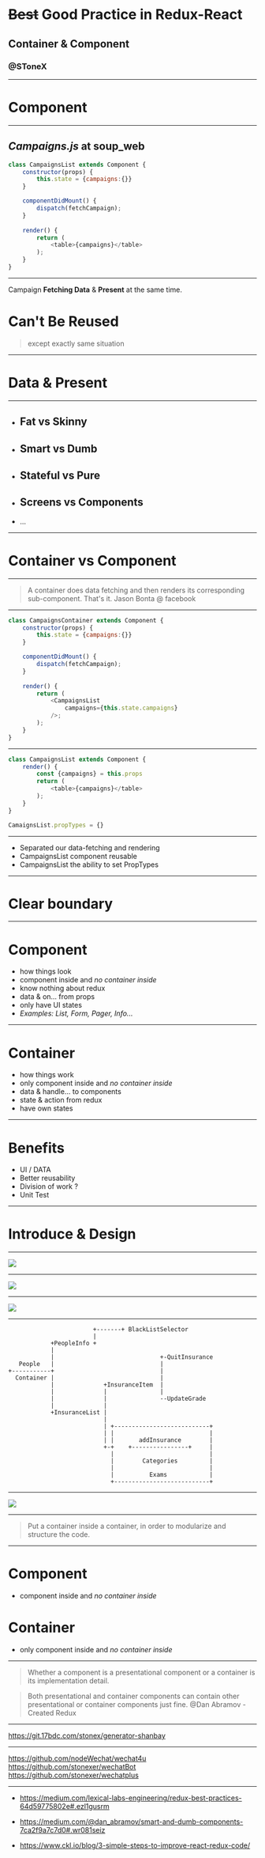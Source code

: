 # <del>Best</del> Good Practice in Redux-React
## Container & Component
### @SToneX

---
# Component

---
## *Campaigns.js* at **soup_web**  
```javascript
class CampaignsList extends Component {
    constructor(props) {
    	this.state = {campaigns:{}}
    }

    componentDidMount() {
        dispatch(fetchCampaign);
    }
    
    render() {
        return (
       	    <table>{campaigns}</table>
        );
    }
}
```
---
Campaign **Fetching Data** & **Present** at the same time.


# Can't Be Reused
>except exactly same situation

---
# Data & Present
---
- ## Fat vs Skinny
- ## Smart vs Dumb
- ## Stateful vs Pure
- ## Screens vs Components
- ...

---
# Container vs Component

---
> A container does data fetching and then renders its corresponding sub-component. That's it. 
> Jason Bonta @ facebook

---
```javascript
class CampaignsContainer extends Component {
    constructor(props) {
    	this.state = {campaigns:{}}
    }

    componentDidMount() {
        dispatch(fetchCampaign);
    }
    
    render() {
        return (
            <CampaignsList
                campaigns={this.state.campaigns}
            />;
        );
    }
}
```

---
```javascript
class CampaignsList extends Component {
    render() {
    	const {campaigns} = this.props
        return (
            <table>{campaigns}</table>
        );
    }
}

CamaignsList.propTypes = {}
```

---
* Separated our data-fetching and rendering
* CampaignsList component reusable
* CampaignsList the ability to set PropTypes

---
# Clear boundary

---
# Component
- how things look
- component inside and *no container inside*
- know nothing about redux
- data & on... from props
- only have UI states
- *Examples: List, Form, Pager, Info...*

---
# Container
- how things work
- only component inside and *no container inside*
- data & handle... to components
- state & action from redux
- have own states

---
# Benefits

- UI / DATA
- Better reusability
- Division of work ? 
- Unit Test

---
# Introduce & Design
---
![](/Users/stonex/Documents/blog/xuqiu.jpg)

---
![](/Users/stonex/Documents/blog/struct.jpg)

---
![](/Users/stonex/Documents/blog/struct2.jpg)

---
```
                        +-------+ BlackListSelector
                        |
            +PeopleInfo +
            |
            |                              +-QuitInsurance
   People   |                              |
+-----------+                              |
  Container |                              |
            |              +InsuranceItem  |
            |              |               |
            |              |               --UpdateGrade
            |              |
            +InsuranceList |
                           |
                           | +---------------------------+
                           | |                           |
                           | |       addInsurance        |
                           +-+    +----------------+     |
                             |                           |
                             |        Categories         |
                             |                           |
                             |          Exams            |
                             +---------------------------+
```
---
![](/Users/stonex/Documents/blog/struct2_edit.jpg)

---
> Put a container inside a container, in order to modularize and structure the code.

---

# Component
- component inside and *no container inside*

# Container
- only component inside and *no container inside*

---

> Whether a component is a presentational component or a container is its implementation detail.


> Both presentational and container components can contain other presentational or container components just fine.
@Dan Abramov - Created Redux

---
https://git.17bdc.com/stonex/generator-shanbay

---
https://github.com/nodeWechat/wechat4u
https://github.com/stonexer/wechatBot
https://github.com/stonexer/wechatplus

---
- https://medium.com/lexical-labs-engineering/redux-best-practices-64d59775802e#.ezl1gusrm

- https://medium.com/@dan_abramov/smart-and-dumb-components-7ca2f9a7c7d0#.wr081seiz

- https://www.ckl.io/blog/3-simple-steps-to-improve-react-redux-code/